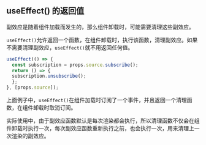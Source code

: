 ## useEffect() 的返回值

副效应是随着组件加载而发生的，那么组件卸载时，可能需要清理这些副效应。

`useEffect()`允许返回一个函数，在组件卸载时，执行该函数，清理副效应。如果不需要清理副效应，`useEffect()`就不用返回任何值。

 ```javascript 
 useEffect(() => {
   const subscription = props.source.subscribe();
   return () => {
   subscription.unsubscribe();
   };
 }, [props.source]);
 ```

上面例子中，`useEffect()`在组件加载时订阅了一个事件，并且返回一个清理函数，在组件卸载时取消订阅。

实际使用中，由于副效应函数默认是每次渲染都会执行，所以清理函数不仅会在组件卸载时执行一次，每次副效应函数重新执行之前，也会执行一次，用来清理上一次渲染的副效应。